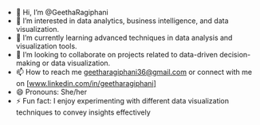 - 👋 Hi, I’m @GeethaRagiphani
- 👀 I’m interested in data analytics, business intelligence, and data visualization.
- 🌱 I’m currently learning advanced techniques in data analysis and visualization tools.
- 💞️ I’m looking to collaborate on projects related to data-driven decision-making or data visualization.
- 📫 How to reach me geetharagiphani36@gmail.com or connect with me on [www.linkedin.com/in/geetharagiphani]
- 😄 Pronouns: She/her
- ⚡ Fun fact: I enjoy experimenting with different data visualization techniques to convey insights effectively

<!---
GeethaRagiphani/GeethaRagiphani is a ✨ special ✨ repository because its `README.md` (this file) appears on your GitHub profile.
You can click the Preview link to take a look at your changes.
--->
